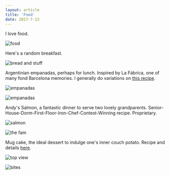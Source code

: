 ```yaml
---
layout: article
title: 'Food'
date: 2017-7-13
---
```


I love food.

![food][food]

Here's a random breakfast.

![bread and stuff][breakfast]

Argentinian empanadas, perhaps for lunch. Inspired by La F&aacute;brica, one of many fond Barcelona memories. I generally do variations on <a href="https://www.laylita.com/recipes/empanadas-mendocinas/" target="_blank">this recipe</a>.

![empanadas][empanadas-more]

![empanadas][empanadas]

Andy's Salmon, a fantastic dinner to serve two lovely grandparents. Senior-House-Dorm-First-Floor-Iron-Chef-Contest-Winning recipe. Proprietary.

![salmon][salmon]

![the fam][eatsal]

Mug cake, the ideal dessert to indulge one's inner couch potato. Recipe and details <a href="https://atratt.com/mug-cake-supreme.html" target="_blank">here</a>.

![top view][top]

![bites][cake]


[top]: /img/mug-cake/top-of-cake.jpg#L
[cake]: /img/mug-cake/cake-w-bites.jpg#L
[food]: /img/mug-cake/love-food.jpg#L
[breakfast]: /img/mug-cake/random-breakfast.jpg#L
[empanadas]: /img/mug-cake/empanadas.jpg#L
[empanadas-more]: /img/mug-cake/empanada-3.jpg#L
[salmon]: /img/mug-cake/salmon.jpg#L
[eatsal]: /img/mug-cake/eat-salmon.jpg#L
